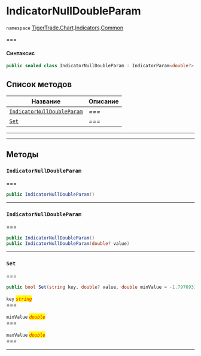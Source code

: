 # IndicatorNullDoubleParam

`namespace` [TigerTrade.Chart](../../../../).[Indicators](../).[Common](./)

\===

#### Синтаксис

```csharp
public sealed class IndicatorNullDoubleParam : IndicatorParam<double?>
```

## Список методов

| Название                                                                                     | Описание |
| -------------------------------------------------------------------------------------------- | -------- |
| [`IndicatorNullDoubleParam`](indicatornulldoubleparam.cs.md#method-indicatornulldoubleparam) | _===_    |
| [`Set`](indicatornulldoubleparam.cs.md#method-set)                                           | _===_    |

***

***

## Методы

### `IndicatorNullDoubleParam` <a href="#method-indicatornulldoubleparam" id="method-indicatornulldoubleparam"></a>

\===

```csharp
public IndicatorNullDoubleParam()
```

***

### `IndicatorNullDoubleParam` <a href="#method-indicatornulldoubleparam" id="method-indicatornulldoubleparam"></a>

\===

```csharp
public IndicatorNullDoubleParam()
public IndicatorNullDoubleParam(double? value)
```

***

### `Set` <a href="#method-set" id="method-set"></a>

\===

```csharp
public bool Set(string key, double? value, double minValue = -1.7976931348623157E+308, double maxValue = 1.7976931348623157E+308)
```

`key` _<mark style="color:red;">`string`</mark>_\
_===_

`minValue` _<mark style="color:red;">`double`</mark>_\
_===_

`maxValue` _<mark style="color:red;">`double`</mark>_\
_===_

***
